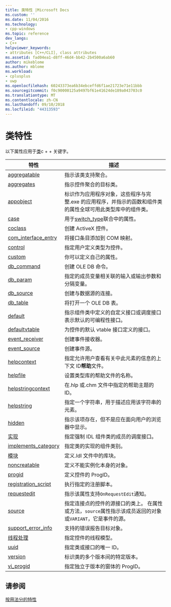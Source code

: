 ```yaml
---
title: 类特性 |Microsoft Docs
ms.custom: ''
ms.date: 11/04/2016
ms.technology:
- cpp-windows
ms.topic: reference
dev_langs:
- C++
helpviewer_keywords:
- attributes [C++/CLI], class attributes
ms.assetid: fad04ea1-d8ff-46d4-bb42-2b4500a6ab60
author: mikeblome
ms.author: mblome
ms.workload:
- cplusplus
- uwp
ms.openlocfilehash: 60243373ea6b34ebceffd6f1ae21723e71e11bbb
ms.sourcegitcommit: f0c90000125a9497bf61e41624de189a043703c0
ms.translationtype: MT
ms.contentlocale: zh-CN
ms.lasthandoff: 09/10/2018
ms.locfileid: "44313593"
---
```

# <a name="class-attributes"></a>类特性

以下属性应用于[类](../cpp/class-cpp.md)c + + 关键字。

|特性|描述|
|---------------|-----------------|
|[aggregatable](../windows/aggregatable.md)|指示该类支持聚合。|
|[aggregates](../windows/aggregates.md)|指示控件聚合的目标类。|
|[appobject](../windows/appobject.md)|标识作为应用程序对象，这些程序与完整.exe 的应用程序，并指示的函数和组件类的属性全球可用此类型库中的组件类。|
|[case](../windows/case-cpp.md)|用于[switch_type](../windows/switch-type.md)联合中的属性。|
|[coclass](../windows/coclass.md)|创建 ActiveX 控件。|
|[com_interface_entry](../windows/com-interface-entry-cpp.md)|将接口条目添加到 COM 映射。|
|[control](../windows/control.md)|指定用户定义类型为控件。|
|[custom](../windows/custom-cpp.md)|你可以定义自己的属性。|
|[db_command](../windows/db-command.md)|创建 OLE DB 命令。|
|[db_param](../windows/db-param.md)|指定的成员变量相关联的输入或输出参数和分隔变量。|
|[db_source](../windows/db-source.md)|创建与数据源的连接。|
|[db_table](../windows/db-table.md)|将打开一个 OLE DB 表。|
|[default](../windows/default-cpp.md)|指示组件类中定义的自定义接口或调度接口表示默认的可编程性接口。|
|[defaultvtable](../windows/defaultvtable.md)|为控件的默认 vtable 接口定义的接口。|
|[event_receiver](../windows/event-receiver.md)|创建事件接收器。|
|[event_source](../windows/event-source.md)|创建事件源。|
|[helpcontext](../windows/helpcontext.md)|指定允许用户查看有关中此元素的信息的上下文 ID**帮助**文件。|
|[helpfile](../windows/helpfile.md)|设置类型库的帮助文件的名称。|
|[helpstringcontext](../windows/helpstringcontext.md)|在.hlp 或.chm 文件中指定的帮助主题的 ID。|
|[helpstring](../windows/helpstring.md)|指定一个字符串，用于描述应用该字符串的元素。|
|[hidden](../windows/hidden.md)|指示该项存在，但不是应在面向用户的浏览器中显示。|
|[实现](../windows/implements-cpp.md)|指定强制 IDL 组件类的成员的调度接口。|
|[implements_category](../windows/implements-category.md)|指定类的实现的组件类别。|
|[模块](../windows/module-cpp.md)|定义.Idl 文件中的库块。|
|[noncreatable](../windows/noncreatable.md)|定义不能实例化本身的对象。|
|[progid](../windows/progid.md)|定义控件的 ProgID。|
|[registration_script](../windows/registration-script.md)|执行指定的注册脚本。|
|[requestedit](../windows/requestedit.md)|指示该属性支持`OnRequestEdit`通知。|
|[source](../windows/source-cpp.md)|指定连接点的控件的源接口的类上。 在属性或方法，`source`属性指示该成员返回的对象或`VARIANT`，它是事件的源。|
|[support_error_info](../windows/support-error-info.md)|支持的错误报告目标对象。|
|[线程处理](../windows/threading-cpp.md)|指定控件的线程模型。|
|[uuid](../windows/uuid-cpp-attributes.md)|指定类或接口的唯一 ID。|
|[version](../windows/version-cpp.md)|标识类的多个版本间的特定版本。|
|[vi_progid](../windows/vi-progid.md)|指定独立于版本的窗体的 ProgID。|

## <a name="see-also"></a>请参阅

[按用法分的特性](../windows/attributes-by-usage.md)
